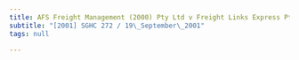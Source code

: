 ```yaml
---
title: AFS Freight Management (2000) Pty Ltd v Freight Links Express Pte Ltd
subtitle: "[2001] SGHC 272 / 19\_September\_2001"
tags: null

---
```


